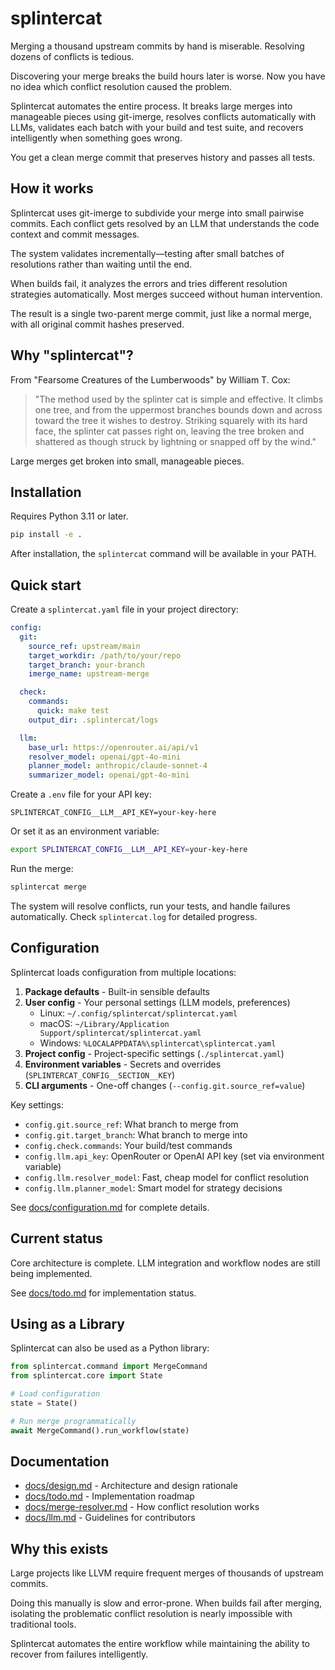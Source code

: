 # splintercat

Merging a thousand upstream commits by hand is miserable. Resolving dozens of conflicts is tedious.

Discovering your merge breaks the build hours later is worse. Now you have no idea which conflict resolution caused the problem.

Splintercat automates the entire process. It breaks large merges into manageable pieces using git-imerge, resolves conflicts automatically with LLMs, validates each batch with your build and test suite, and recovers intelligently when something goes wrong.

You get a clean merge commit that preserves history and passes all tests.

## How it works

Splintercat uses git-imerge to subdivide your merge into small pairwise commits. Each conflict gets resolved by an LLM that understands the code context and commit messages.

The system validates incrementally—testing after small batches of resolutions rather than waiting until the end.

When builds fail, it analyzes the errors and tries different resolution strategies automatically. Most merges succeed without human intervention.

The result is a single two-parent merge commit, just like a normal merge, with all original commit hashes preserved.

## Why "splintercat"?

From "Fearsome Creatures of the Lumberwoods" by William T. Cox:

> "The method used by the splinter cat is simple and effective. It climbs one tree, and from the uppermost branches bounds down and across toward the tree it wishes to destroy. Striking squarely with its hard face, the splinter cat passes right on, leaving the tree broken and shattered as though struck by lightning or snapped off by the wind."

Large merges get broken into small, manageable pieces.

## Installation

Requires Python 3.11 or later.

```bash
pip install -e .
```

After installation, the `splintercat` command will be available in your PATH.

## Quick start

Create a `splintercat.yaml` file in your project directory:

```yaml
config:
  git:
    source_ref: upstream/main
    target_workdir: /path/to/your/repo
    target_branch: your-branch
    imerge_name: upstream-merge

  check:
    commands:
      quick: make test
    output_dir: .splintercat/logs

  llm:
    base_url: https://openrouter.ai/api/v1
    resolver_model: openai/gpt-4o-mini
    planner_model: anthropic/claude-sonnet-4
    summarizer_model: openai/gpt-4o-mini
```

Create a `.env` file for your API key:

```
SPLINTERCAT_CONFIG__LLM__API_KEY=your-key-here
```

Or set it as an environment variable:

```bash
export SPLINTERCAT_CONFIG__LLM__API_KEY=your-key-here
```

Run the merge:

```bash
splintercat merge
```

The system will resolve conflicts, run your tests, and handle failures automatically. Check `splintercat.log` for detailed progress.

## Configuration

Splintercat loads configuration from multiple locations:

1. **Package defaults** - Built-in sensible defaults
2. **User config** - Your personal settings (LLM models, preferences)
   - Linux: `~/.config/splintercat/splintercat.yaml`
   - macOS: `~/Library/Application Support/splintercat/splintercat.yaml`
   - Windows: `%LOCALAPPDATA%\splintercat\splintercat.yaml`
3. **Project config** - Project-specific settings (`./splintercat.yaml`)
4. **Environment variables** - Secrets and overrides (`SPLINTERCAT_CONFIG__SECTION__KEY`)
5. **CLI arguments** - One-off changes (`--config.git.source_ref=value`)

Key settings:

- `config.git.source_ref`: What branch to merge from
- `config.git.target_branch`: What branch to merge into
- `config.check.commands`: Your build/test commands
- `config.llm.api_key`: OpenRouter or OpenAI API key (set via environment variable)
- `config.llm.resolver_model`: Fast, cheap model for conflict resolution
- `config.llm.planner_model`: Smart model for strategy decisions

See [docs/configuration.md](docs/configuration.md) for complete details.

## Current status

Core architecture is complete. LLM integration and workflow nodes are still being implemented.

See [docs/todo.md](docs/todo.md) for implementation status.

## Using as a Library

Splintercat can also be used as a Python library:

```python
from splintercat.command import MergeCommand
from splintercat.core import State

# Load configuration
state = State()

# Run merge programmatically
await MergeCommand().run_workflow(state)
```

## Documentation

- [docs/design.md](docs/design.md) - Architecture and design rationale
- [docs/todo.md](docs/todo.md) - Implementation roadmap
- [docs/merge-resolver.md](docs/merge-resolver.md) - How conflict resolution works
- [docs/llm.md](docs/llm.md) - Guidelines for contributors

## Why this exists

Large projects like LLVM require frequent merges of thousands of upstream commits.

Doing this manually is slow and error-prone. When builds fail after merging, isolating the problematic conflict resolution is nearly impossible with traditional tools.

Splintercat automates the entire workflow while maintaining the ability to recover from failures intelligently.
